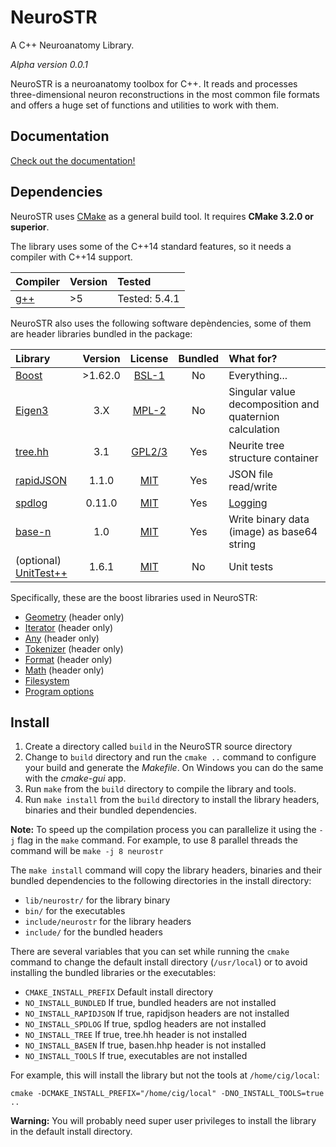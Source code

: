 # NeuroSTR

A C++ Neuroanatomy Library.

*Alpha version 0.0.1*

NeuroSTR is a neuroanatomy toolbox for C++. It reads and processes three-dimensional neuron reconstructions in the most common file formats and offers a huge set of functions and utilities to work with them.

## Documentation

[Check out the documentation!](https://ComputationalIntelligenceGroup.github.io/neurostr)

## Dependencies

NeuroSTR uses [CMake](http://cmake.org) as a general build tool. It requires **CMake 3.2.0 or superior**.

The library uses some of the C++14 standard features, so it needs a compiler with C++14 support.

| Compiler | Version | Tested |
|:--|:--|:--
| [g++](https://gcc.gnu.org/) | >5 | Tested: 5.4.1 |

NeuroSTR also uses the following software depèndencies, some of them are header libraries bundled in the package:

| Library | Version | License |  Bundled | What for?
| :-- | :--: | :--: | :--: | :--
| [Boost](http://www.boost.org/) | >1.62.0 | [BSL-1](http://www.boost.org/users/license.html) | No | Everything... |
| [Eigen3](http://eigen.tuxfamily.org/index.php?title=Main_Page) | 3.X | [MPL-2](https://www.mozilla.org/en-US/MPL/2.0/) | No | Singular value decomposition and quaternion calculation |
| [tree.hh](http://tree.phi-sci.com/) | 3.1 | [GPL2/3](https://www.gnu.org/licenses/) | Yes | Neurite tree structure container |
| [rapidJSON](http://rapidjson.org/) | 1.1.0 | [MIT](https://opensource.org/licenses/MIT) | Yes | JSON file read/write |
| [spdlog](https://github.com/gabime/spdlog) | 0.11.0 | [MIT](https://opensource.org/licenses/MIT) | Yes | [Logging](classes/log.html) |
| [base-n](https://github.com/azawadzki/base-n) | 1.0 |  [MIT](https://opensource.org/licenses/MIT) | Yes | Write binary data (image) as base64 string |
| (optional) [UnitTest++](https://github.com/unittest-cpp/unittest-cpp) | 1.6.1 | [MIT](https://opensource.org/licenses/MIT) | No | Unit tests |

Specifically, these are the boost libraries used in NeuroSTR:

- [Geometry](http://www.boost.org/doc/libs/release/libs/geometry/) (header only)
- [Iterator](http://www.boost.org/doc/libs/release/libs/iterator/) (header only)
- [Any](http://www.boost.org/doc/libs/release/libs/any/) (header only)
- [Tokenizer](http://www.boost.org/doc/libs/release/libs/tokenizer/) (header only)
- [Format](http://www.boost.org/doc/libs/release/libs/format/) (header only)
- [Math](http://www.boost.org/doc/libs/release/libs/math/) (header only)
- [Filesystem](http://www.boost.org/doc/libs/release/libs/filesystem/)
- [Program options](http://www.boost.org/doc/libs/release/libs/program_options/)

## Install

1. Create a directory called `build` in the NeuroSTR source directory
1. Change to `build` directory and run the `cmake ..` command to configure your build and generate the *Makefile*. On Windows you can do the same with the *cmake-gui* app.
1. Run `make` from the `build` directory to compile the library and tools.
1. Run `make install` from the `build` directory to install the library headers, binaries and their bundled dependencies.

**Note:** To speed up the compilation process you can parallelize it using the `-j` flag in the `make` command. For example, to use 8 parallel threads the command will be `make -j 8 neurostr`

The `make install` command will copy the library headers, binaries and their bundled dependencies to the following directories in the install directory:

- `lib/neurostr/` for the library binary
- `bin/` for the executables
- `include/neurostr` for the library headers
- `include/` for the bundled headers

There are several variables that you can set while running the `cmake` command to change the default install directory (`/usr/local`) or to avoid installing the bundled libraries or the executables:

- `CMAKE_INSTALL_PREFIX` Default install directory
- `NO_INSTALL_BUNDLED` If true, bundled headers are not installed
- `NO_INSTALL_RAPIDJSON` If true, rapidjson headers are not installed
- `NO_INSTALL_SPDLOG` If true, spdlog headers are not installed
- `NO_INSTALL_TREE` If true, tree.hh header is not installed
- `NO_INSTALL_BASEN` If true, basen.hhp header is not installed
- `NO_INSTALL_TOOLS` If true, executables are not installed

For example, this will install the library but not the tools at `/home/cig/local`:

`cmake -DCMAKE_INSTALL_PREFIX="/home/cig/local" -DNO_INSTALL_TOOLS=true ..`

**Warning:** You will probably need super user privileges to install the library in the default install directory.
